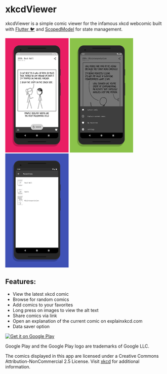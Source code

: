 # xkcdViewer

xkcdViewer is a simple comic viewer for the infamous xkcd webcomic built with [Flutter 🐦](https://flutter.io/) and [ScopedModel](https://pub.dartlang.org/packages/scoped_model) for state management.

<img width="200" src="screen1.png">
<img width="200" src="screen2.png">
<img width="200" src="screen3.png">

## Features:
- View the latest xkcd comic
- Browse for random comics
- Add comics to your favorites
- Long press on images to view the alt text
- Share comics via link
- Open an explanation of the current comic on explainxkcd.com
- Data saver option

<a href='https://play.google.com/store/apps/details?id=de.stoupas.xkcd&pcampaignid=MKT-Other-global-all-co-prtnr-py-PartBadge-Mar2515-1'><img alt='Get it on Google Play' src='https://play.google.com/intl/en_us/badges/images/generic/en_badge_web_generic.png' height=90px/></a>

Google Play and the Google Play logo are trademarks of Google LLC.

The comics displayed in this app are licensed under a Creative Commons Attribution-NonCommercial 2.5 License. Visit [xkcd](https://xkcd.com) for additional information.